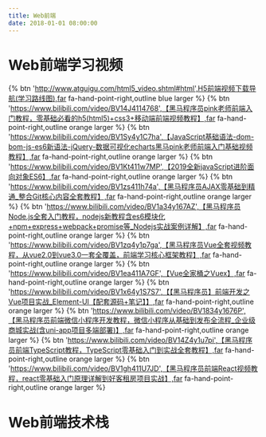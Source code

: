 ```yaml
---
title: Web前端
date: 2018-01-01 08:00:00
---
```


# Web前端学习视频

{% btn 'http://www.atguigu.com/html5_video.shtml#html',H5前端视频下载导航(学习路线图),far fa-hand-point-right,outline blue larger %}
{% btn 'https://www.bilibili.com/video/BV14J4114768',【黑马程序员pink老师前端入门教程，零基础必看的h5(html5)+css3+移动端前端视频教程】,far fa-hand-point-right,outline orange larger %}
{% btn 'https://www.bilibili.com/video/BV1Sy4y1C7ha',【JavaScript基础语法-dom-bom-js-es6新语法-jQuery-数据可视化echarts黑马pink老师前端入门基础视频教程】,far fa-hand-point-right,outline orange larger %}
{% btn 'https://www.bilibili.com/video/BV1Kt411w7MP',【2019全新javaScript进阶面向对象ES6】,far fa-hand-point-right,outline orange larger %}
{% btn 'https://www.bilibili.com/video/BV1zs411h74a',【黑马程序员AJAX零基础到精通_整合Git核心内容全套教程】,far fa-hand-point-right,outline orange larger %}
{% btn 'https://www.bilibili.com/video/BV1a34y167AZ',【黑马程序员Node.js全套入门教程，nodejs新教程含es6模块化+npm+express+webpack+promise等_Nodejs实战案例详解】,far fa-hand-point-right,outline orange larger %}
{% btn 'https://www.bilibili.com/video/BV1zq4y1p7ga',【黑马程序员Vue全套视频教程，从vue2.0到vue3.0一套全覆盖，前端学习核心框架教程】,far fa-hand-point-right,outline orange larger %}
{% btn 'https://www.bilibili.com/video/BV1ea411A7GF',【Vue全家桶之Vuex】,far fa-hand-point-right,outline orange larger %}
{% btn 'https://www.bilibili.com/video/BV1x64y1S7S7',【【黑马程序员】前端开发之Vue项目实战_Element-UI【配套源码+笔记】】,far fa-hand-point-right,outline orange larger %}
{% btn 'https://www.bilibili.com/video/BV1834y1676P',【黑马程序员前端微信小程序开发教程，微信小程序从基础到发布全流程_企业级商城实战(含uni-app项目多端部署)】,far fa-hand-point-right,outline orange larger %}
{% btn 'https://www.bilibili.com/video/BV14Z4y1u7pi',【黑马程序员前端TypeScript教程，TypeScript零基础入门到实战全套教程】,far fa-hand-point-right,outline orange larger %}
{% btn 'https://www.bilibili.com/video/BV1gh411U7JD',【黑马程序员前端React视频教程，react零基础入门原理详解到好客租房项目实战】,far fa-hand-point-right,outline orange larger %}

# Web前端技术栈
